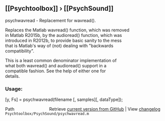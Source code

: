 ## [[Psychtoolbox]] &#8250; [[PsychSound]]

psychwavread - Replacement for wavread().  
  
Replaces the Matlab wavread() function, which was removed  
in Matlab R2015b, by the audioread() function, which was  
introduced in R2012b, to provide basic sanity to the mess  
that is Matlab's way of (not) dealing with "backwards  
compatibility".  
  
This is a least common denominator implementation of  
what both wavread() and audioread() support in a  
compatible fashion. See the help of either one for  
details.  
  
### Usage:  
  
[y, Fs] = psychwavread(filename [, samples][, dataType]);  
  




<div class="code_header" style="text-align:right;">
  <span style="float:left;">Path&nbsp;&nbsp;</span> <span class="counter">Retrieve <a href=
  "https://raw.github.com/Psychtoolbox-3/Psychtoolbox-3/beta/Psychtoolbox/PsychSound/psychwavread.m">current version from GitHub</a> | View <a href=
  "https://github.com/Psychtoolbox-3/Psychtoolbox-3/commits/beta/Psychtoolbox/PsychSound/psychwavread.m">changelog</a></span>
</div>
<div class="code">
  <code>Psychtoolbox/PsychSound/psychwavread.m</code>
</div>

